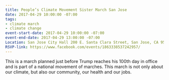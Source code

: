 ```yaml
---
title: People’s Climate Movement Sister March San Jose
date: 2017-04-29 10:00:00 -07:00
tags:
- climate march
- climate change
event-start-date: 2017-04-29 10:00:00 -07:00
event-end-date: 2017-04-29 13:00:00 -07:00
Location: San Jose City Hall 200 E. Santa Clara Street, San Jose, CA 95113
RSVP-link: https://www.facebook.com/events/1863338537242957/
---
```


This is a march planned just before Trump reaches his 100th day in office and is part of a national movement of marches. This march is not only about our climate, but also our community, our health and our jobs.